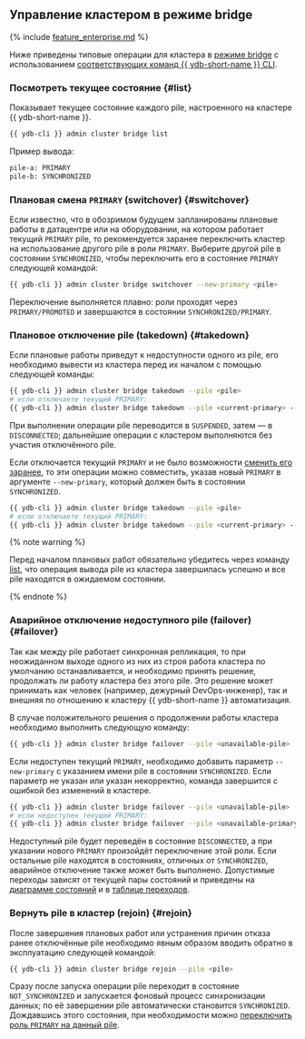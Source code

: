 ## Управление кластером в режиме bridge

{% include [feature_enterprise.md](../../../_includes/feature_enterprise.md) %}

Ниже приведены типовые операции для кластера в [режиме bridge](../../../concepts/bridge.md) с использованием [соответствующих команд {{ ydb-short-name }} CLI](../../../reference/ydb-cli/commands/bridge/index.md).

### Посмотреть текущее состояние {#list}

Показывает текущее состояние каждого pile, настроенного на кластере {{ ydb-short-name }}.

```bash
{{ ydb-cli }} admin cluster bridge list
```

Пример вывода:

```bash
pile-a: PRIMARY
pile-b: SYNCHRONIZED
```

### Плановая смена `PRIMARY` (switchover) {#switchover}

Если известно, что в обозримом будущем запланированы плановые работы в датацентре или на оборудовании, на котором работает текущий `PRIMARY` pile, то рекомендуется заранее переключить кластер на использование другого pile в роли `PRIMARY`. Выберите другой pile в состоянии `SYNCHRONIZED`, чтобы переключить его в состояние `PRIMARY` следующей командой:

```bash
{{ ydb-cli }} admin cluster bridge switchover --new-primary <pile>
```

Переключение выполняется плавно: роли проходят через `PRIMARY/PROMOTED` и завершаются в состоянии `SYNCHRONIZED/PRIMARY`.

### Плановое отключение pile (takedown) {#takedown}

Если плановые работы приведут к недоступности одного из pile, его необходимо вывести из кластера перед их началом с помощью следующей команды:

```bash
{{ ydb-cli }} admin cluster bridge takedown --pile <pile>
# если отключаете текущий PRIMARY:
{{ ydb-cli }} admin cluster bridge takedown --pile <current-primary> --new-primary <synchronized-pile>
```

При выполнении операции pile переводится в `SUSPENDED`, затем — в `DISCONNECTED`; дальнейшие операции с кластером выполняются без участия отключённого pile.

Если отключается текущий `PRIMARY` и не было возможности [сменить его заранее](#switchover), то эти операции можно совместить, указав новый `PRIMARY` в аргументе `--new-primary`, который должен быть в состоянии `SYNCHRONIZED`. 

```bash
{{ ydb-cli }} admin cluster bridge takedown --pile <pile>
# если отключаете текущий PRIMARY:
{{ ydb-cli }} admin cluster bridge takedown --pile <current-primary> --new-primary <synchronized-pile>
```

{% note warning %}

Перед началом плановых работ обязательно убедитесь через команду [list](#list), что операция вывода pile из кластера завершилась успешно и все pile находятся в ожидаемом состоянии.

{% endnote %}

### Аварийное отключение недоступного pile (failover) {#failover}

Так как между pile работает синхронная репликация, то при неожиданном выходе одного из них из строя работа кластера по умолчанию останавливается, и необходимо принять решение, продолжать ли работу кластера без этого pile. Это решение может принимать как человек (например, дежурный DevOps-инженер), так и внешняя по отношению к кластеру {{ ydb-short-name }} автоматизация.

В случае положительного решения о продолжении работы кластера необходимо выполнить следующую команду:

```bash
{{ ydb-cli }} admin cluster bridge failover --pile <unavailable-pile>
```

Если недоступен текущий `PRIMARY`, необходимо добавить параметр `--new-primary` с указанием имени pile в состоянии `SYNCHRONIZED`. Если параметр не указан или указан некорректно, команда завершится с ошибкой без изменений в кластере.

```bash
{{ ydb-cli }} admin cluster bridge failover --pile <unavailable-pile>
# если недоступен текущий PRIMARY:
{{ ydb-cli }} admin cluster bridge failover --pile <unavailable-primary> --new-primary <synchronized-pile>
```

Недоступный pile будет переведён в состояние `DISCONNECTED`, а при указании нового `PRIMARY` произойдёт переключение этой роли. Если остальные pile находятся в состояниях, отличных от `SYNCHRONIZED`, аварийное отключение также может быть выполнено. Допустимые переходы зависят от текущей пары состояний и приведены на [диаграмме состояний](../../../concepts/bridge.md#pile-states) и в [таблице переходов](../../../concepts/bridge.md#transitions-between-states).

### Вернуть pile в кластер (rejoin) {#rejoin}

После завершения плановых работ или устранения причин отказа ранее отключённые pile необходимо явным образом вводить обратно в эксплуатацию следующей командой:

```bash
{{ ydb-cli }} admin cluster bridge rejoin --pile <pile>
```

Сразу после запуска операции pile переходит в состояние `NOT_SYNCHRONIZED` и запускается фоновый процесс синхронизации данных; по её завершении pile автоматически становится `SYNCHRONIZED`. Дождавшись этого состояния, при необходимости можно [переключить роль `PRIMARY` на данный pile](#switchover).  
